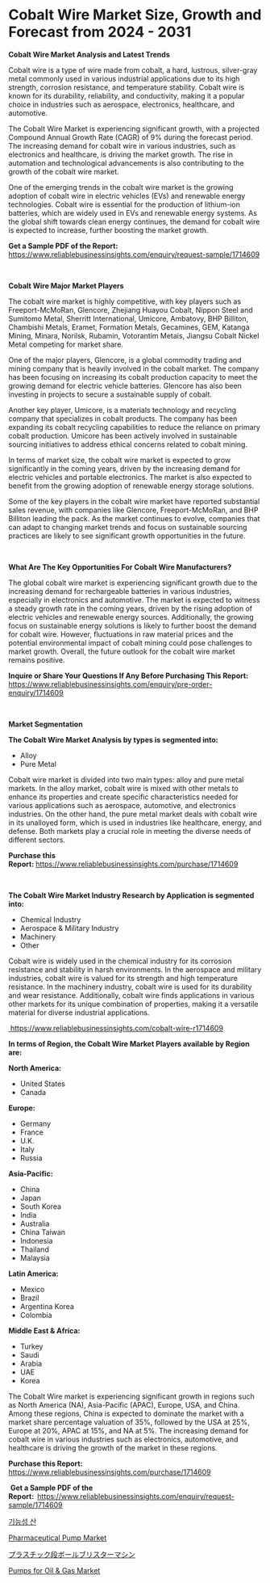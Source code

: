 <p><h1>Cobalt Wire Market Size, Growth and Forecast from 2024 - 2031</h1></p><p><strong>Cobalt Wire Market Analysis and Latest Trends</strong></p>
<p><p>Cobalt wire is a type of wire made from cobalt, a hard, lustrous, silver-gray metal commonly used in various industrial applications due to its high strength, corrosion resistance, and temperature stability. Cobalt wire is known for its durability, reliability, and conductivity, making it a popular choice in industries such as aerospace, electronics, healthcare, and automotive.</p><p>The Cobalt Wire Market is experiencing significant growth, with a projected Compound Annual Growth Rate (CAGR) of 9% during the forecast period. The increasing demand for cobalt wire in various industries, such as electronics and healthcare, is driving the market growth. The rise in automation and technological advancements is also contributing to the growth of the cobalt wire market.</p><p>One of the emerging trends in the cobalt wire market is the growing adoption of cobalt wire in electric vehicles (EVs) and renewable energy technologies. Cobalt wire is essential for the production of lithium-ion batteries, which are widely used in EVs and renewable energy systems. As the global shift towards clean energy continues, the demand for cobalt wire is expected to increase, further boosting the market growth.</p></p>
<p><strong>Get a Sample PDF of the Report:&nbsp;</strong> <a href="https://www.reliablebusinessinsights.com/enquiry/request-sample/1714609">https://www.reliablebusinessinsights.com/enquiry/request-sample/1714609</a></p>
<p>&nbsp;</p>
<p><strong>Cobalt Wire Major Market Players</strong></p>
<p><p>The cobalt wire market is highly competitive, with key players such as Freeport-McMoRan, Glencore, Zhejiang Huayou Cobalt, Nippon Steel and Sumitomo Metal, Sherritt International, Umicore, Ambatovy, BHP Billiton, Chambishi Metals, Eramet, Formation Metals, Gecamines, GEM, Katanga Mining, Minara, Norilsk, Rubamin, Votorantim Metais, Jiangsu Cobalt Nickel Metal competing for market share.</p><p>One of the major players, Glencore, is a global commodity trading and mining company that is heavily involved in the cobalt market. The company has been focusing on increasing its cobalt production capacity to meet the growing demand for electric vehicle batteries. Glencore has also been investing in projects to secure a sustainable supply of cobalt.</p><p>Another key player, Umicore, is a materials technology and recycling company that specializes in cobalt products. The company has been expanding its cobalt recycling capabilities to reduce the reliance on primary cobalt production. Umicore has been actively involved in sustainable sourcing initiatives to address ethical concerns related to cobalt mining.</p><p>In terms of market size, the cobalt wire market is expected to grow significantly in the coming years, driven by the increasing demand for electric vehicles and portable electronics. The market is also expected to benefit from the growing adoption of renewable energy storage solutions.</p><p>Some of the key players in the cobalt wire market have reported substantial sales revenue, with companies like Glencore, Freeport-McMoRan, and BHP Billiton leading the pack. As the market continues to evolve, companies that can adapt to changing market trends and focus on sustainable sourcing practices are likely to see significant growth opportunities in the future.</p></p>
<p>&nbsp;</p>
<p><strong>What Are The Key Opportunities For Cobalt Wire Manufacturers?</strong></p>
<p><p>The global cobalt wire market is experiencing significant growth due to the increasing demand for rechargeable batteries in various industries, especially in electronics and automotive. The market is expected to witness a steady growth rate in the coming years, driven by the rising adoption of electric vehicles and renewable energy sources. Additionally, the growing focus on sustainable energy solutions is likely to further boost the demand for cobalt wire. However, fluctuations in raw material prices and the potential environmental impact of cobalt mining could pose challenges to market growth. Overall, the future outlook for the cobalt wire market remains positive.</p></p>
<p><strong>Inquire or Share Your Questions If Any Before Purchasing This Report:</strong> <a href="https://www.reliablebusinessinsights.com/enquiry/pre-order-enquiry/1714609">https://www.reliablebusinessinsights.com/enquiry/pre-order-enquiry/1714609</a></p>
<p>&nbsp;</p>
<p><strong>Market Segmentation</strong></p>
<p><strong>The Cobalt Wire Market Analysis by types is segmented into:</strong></p>
<p><ul><li>Alloy</li><li>Pure Metal</li></ul></p>
<p><p>Cobalt wire market is divided into two main types: alloy and pure metal markets. In the alloy market, cobalt wire is mixed with other metals to enhance its properties and create specific characteristics needed for various applications such as aerospace, automotive, and electronics industries. On the other hand, the pure metal market deals with cobalt wire in its unalloyed form, which is used in industries like healthcare, energy, and defense. Both markets play a crucial role in meeting the diverse needs of different sectors.</p></p>
<p><strong>Purchase this Report:&nbsp;</strong><a href="https://www.reliablebusinessinsights.com/purchase/1714609">https://www.reliablebusinessinsights.com/purchase/1714609</a></p>
<p>&nbsp;</p>
<p><strong>The Cobalt Wire Market Industry Research by Application is segmented into:</strong></p>
<p><ul><li>Chemical Industry</li><li>Aerospace & Military Industry</li><li>Machinery</li><li>Other</li></ul></p>
<p><p>Cobalt wire is widely used in the chemical industry for its corrosion resistance and stability in harsh environments. In the aerospace and military industries, cobalt wire is valued for its strength and high temperature resistance. In the machinery industry, cobalt wire is used for its durability and wear resistance. Additionally, cobalt wire finds applications in various other markets for its unique combination of properties, making it a versatile material for diverse industrial applications.</p></p>
<p><a href="https://www.reliablebusinessinsights.com/cobalt-wire-r1714609">&nbsp;https://www.reliablebusinessinsights.com/cobalt-wire-r1714609</a></p>
<p><strong>In terms of Region, the Cobalt Wire Market Players available by Region are:</strong></p>
<p>
    <p> <strong> North America: </strong>
        <ul>
            <li>United States</li>
            <li>Canada</li>
        </ul>
        </p> 
    <p> <strong> Europe: </strong>
        <ul>
            <li>Germany</li>
            <li>France</li>
            <li>U.K.</li>
            <li>Italy</li>
            <li>Russia</li>
        </ul>
        </p> 
    <p> <strong> Asia-Pacific: </strong>
        <ul>
            <li>China</li>
            <li>Japan</li>
            <li>South Korea</li>
            <li>India</li>
            <li>Australia</li>
            <li>China Taiwan</li>
            <li>Indonesia</li>
            <li>Thailand</li>
            <li>Malaysia</li>
        </ul>
        </p> 
    <p> <strong> Latin America: </strong>
        <ul>
            <li>Mexico</li>
            <li>Brazil</li>
            <li>Argentina Korea</li>
            <li>Colombia</li>
        </ul>
        </p> 
    <p> <strong> Middle East & Africa: </strong>
        <ul>
            <li>Turkey</li>
            <li>Saudi</li>
            <li>Arabia</li>
            <li>UAE</li>
            <li>Korea</li>
        </ul>
    </p>
    </p>
<p><p>The Cobalt Wire market is experiencing significant growth in regions such as North America (NA), Asia-Pacific (APAC), Europe, USA, and China. Among these regions, China is expected to dominate the market with a market share percentage valuation of 35%, followed by the USA at 25%, Europe at 20%, APAC at 15%, and NA at 5%. The increasing demand for cobalt wire in various industries such as electronics, automotive, and healthcare is driving the growth of the market in these regions.</p></p>
<p><strong>Purchase this Report: </strong><a href="https://www.reliablebusinessinsights.com/purchase/1714609">https://www.reliablebusinessinsights.com/purchase/1714609</a></p>
<p>&nbsp;<strong>Get a Sample PDF of the Report:&nbsp;&nbsp;</strong><a href="https://www.reliablebusinessinsights.com/enquiry/request-sample/1714609">https://www.reliablebusinessinsights.com/enquiry/request-sample/1714609</a></p>
<p><strong></strong></p>
<p><p><a href="https://github.com/nicolaseller56452023/Market-Research-Report-List-1/blob/main/5337295110819.md">기능성 산</a></p><p><a href="https://github.com/RichRobinson5/Market-Research-Report-List-5/blob/main/pharmaceutical-pump-market.md">Pharmaceutical Pump Market</a></p><p><a href="https://github.com/lily-u-genius/Market-Research-Report-List-2/blob/main/5417037113394.md">プラスチック段ボールブリスターマシン</a></p><p><a href="https://github.com/LibbySpencer2018/Market-Research-Report-List-1/blob/main/pumps-for-oil-gas-market.md">Pumps for Oil & Gas Market</a></p></p>